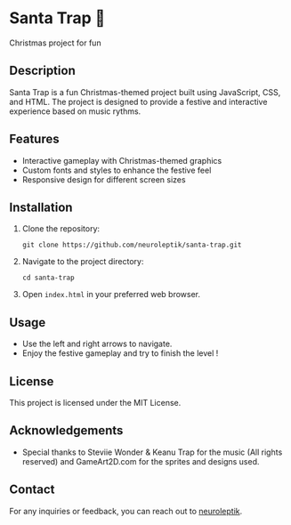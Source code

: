 # Santa Trap 🎅

Christmas project for fun

## Description

Santa Trap is a fun Christmas-themed project built using JavaScript, CSS, and HTML. The project is designed to provide a festive and interactive experience based on music rythms.

## Features

- Interactive gameplay with Christmas-themed graphics
- Custom fonts and styles to enhance the festive feel
- Responsive design for different screen sizes

## Installation

1. Clone the repository:
   ```
   git clone https://github.com/neuroleptik/santa-trap.git
   ```
2. Navigate to the project directory:
   ```
   cd santa-trap
   ```
3. Open `index.html` in your preferred web browser.

## Usage

- Use the left and right arrows to navigate.
- Enjoy the festive gameplay and try to finish the level !

## License

This project is licensed under the MIT License.

## Acknowledgements

- Special thanks to Steviie Wonder & Keanu Trap for the music (All rights reserved) and GameArt2D.com for the sprites and designs used.

## Contact

For any inquiries or feedback, you can reach out to [neuroleptik](https://github.com/neuroleptik).

